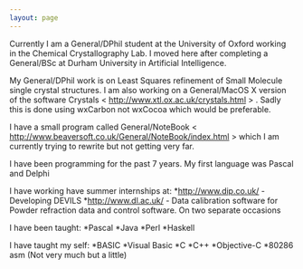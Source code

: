 ```yaml
---
layout: page
---
```




Currently I am a General/DPhil student at the University of Oxford working in the Chemical Crystallography Lab. I moved here after completing a General/BSc at Durham University in Artificial Intelligence.

My General/DPhil work is on Least Squares refinement of Small Molecule single crystal structures. I am also working on a General/MacOS X version of the software Crystals < http://www.xtl.ox.ac.uk/crystals.html > . Sadly this is done using wxCarbon not wxCocoa which would be preferable.

I have a small program called General/NoteBook < http://www.beaversoft.co.uk/General/NoteBook/index.html > which I am currently trying to rewrite but not getting very far.

I have been programming for the past 7 years. My first language was Pascal and Delphi

I have working have summer internships at:
*http://www.dip.co.uk/ - Developing DEVILS
*http://www.dl.ac.uk/ - Data calibration software for Powder refraction data and control software. On two separate occasions 

I have been taught:
*Pascal
*Java
*Perl
*Haskell

I have taught my self:
*BASIC
*Visual Basic
*C
*C++
*Objective-C
*80286 asm (Not very much but a little)